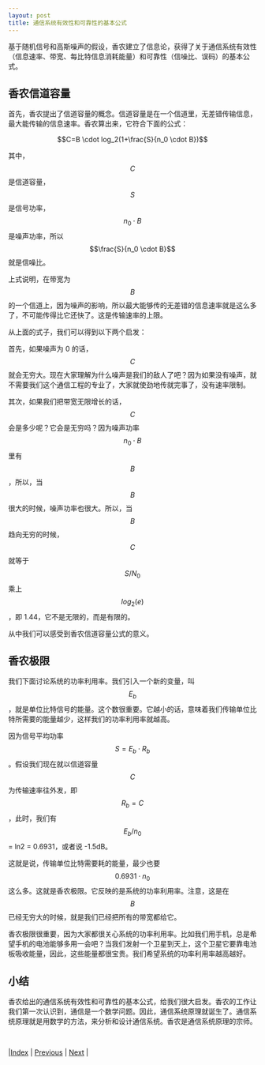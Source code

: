```yaml
---
layout: post
title: 通信系统有效性和可靠性的基本公式
---
```


基于随机信号和高斯噪声的假设，香农建立了信息论，获得了关于通信系统有效性（信息速率、带宽、每比特信息消耗能量）和可靠性（信噪比、误码）的基本公式。

## 香农信道容量

首先，香农提出了信道容量的概念。信道容量是在一个信道里，无差错传输信息，最大能传输的信息速率。香农算出来，它符合下面的公式：

$$C=B \cdot log_2(1+\frac{S}{n_0 \cdot B})$$

其中，$$C$$ 是信道容量，$$S$$ 是信号功率，$$n_0 \cdot B$$ 是噪声功率，所以 $$\frac{S}{n_0 \cdot B}$$ 就是信噪比。

上式说明，在带宽为 $$B$$ 的一个信道上，因为噪声的影响，所以最大能够传的无差错的信息速率就是这么多了，不可能传得比它还快了。这是传输速率的上限。

从上面的式子，我们可以得到以下两个启发：

首先，如果噪声为 0 的话，$$C$$ 就会无穷大。现在大家理解为什么噪声是我们的敌人了吧？因为如果没有噪声，就不需要我们这个通信工程的专业了，大家就使劲地传就完事了，没有速率限制。

其次，如果我们把带宽无限增长的话，$$C$$ 会是多少呢？它会是无穷吗？因为噪声功率 $$n_0 \cdot B$$ 里有 $$B$$，所以，当 $$B$$ 很大的时候，噪声功率也很大。所以，当 $$B$$ 趋向无穷的时候，$$C$$ 就等于 $$S/N_0$$ 乘上 $$log_2(e)$$，即 1.44，它不是无限的，而是有限的。

从中我们可以感受到香农信道容量公式的意义。

## 香农极限

我们下面讨论系统的功率利用率。我们引入一个新的变量，叫 $$E_b$$，就是单位比特信号的能量。这个数很重要。它越小的话，意味着我们传输单位比特所需要的能量越少，这样我们的功率利用率就越高。

因为信号平均功率  $$S = E_b \cdot R_b$$。假设我们现在就以信道容量 $$C$$ 为传输速率往外发，即 $$R_b = C$$，此时，我们有 $$E_b/n_0$$ = ln2 = 0.6931，或者说 -1.5dB。

这就是说，传输单位比特需要耗的能量，最少也要 $$ 0.6931 \cdot n_0 $$ 这么多。这就是香农极限。它反映的是系统的功率利用率。注意，这是在 $$B$$ 已经无穷大的时候，就是我们已经把所有的带宽都给它。

香农极限很重要，因为大家都很关心系统的功率利用率。比如我们用手机，总是希望手机的电池能够多用一会吧？当我们发射一个卫星到天上，这个卫星它要靠电池板吸收能量，因此，这些能量都很宝贵。我们希望系统的功率利用率越高越好。

## 小结

香农给出的通信系统有效性和可靠性的基本公式，给我们很大启发。香农的工作让我们第一次认识到，通信是一个数学问题。因此，通信系统原理就诞生了。通信系统原理就是用数学的方法，来分析和设计通信系统。香农是通信系统原理的宗师。

<br/>

|[Index](./) | [Previous](0-3-random) | [Next](3-3-am) |